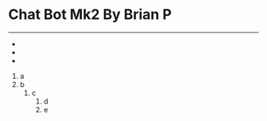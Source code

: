 Chat Bot Mk2 By Brian P
=====================

-----------------

- 
- 
- 

1. a
2. b
    1. c
        1. d
        2. e
        